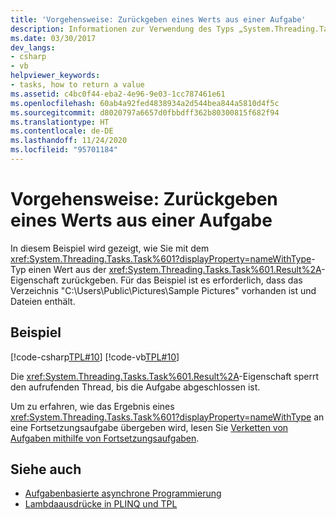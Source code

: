 ```yaml
---
title: 'Vorgehensweise: Zurückgeben eines Werts aus einer Aufgabe'
description: Informationen zur Verwendung des Typs „System.Threading.Tasks.Task<TResult>“, um einen Wert aus der Ergebniseigenschaft in .NET zurückzugeben
ms.date: 03/30/2017
dev_langs:
- csharp
- vb
helpviewer_keywords:
- tasks, how to return a value
ms.assetid: c4bc0f44-eba2-4e96-9e03-1cc787461e61
ms.openlocfilehash: 60ab4a92fed4838934a2d544bea844a5810d4f5c
ms.sourcegitcommit: d8020797a6657d0fbbdff362b80300815f682f94
ms.translationtype: HT
ms.contentlocale: de-DE
ms.lasthandoff: 11/24/2020
ms.locfileid: "95701184"
---
```

# <a name="how-to-return-a-value-from-a-task"></a>Vorgehensweise: Zurückgeben eines Werts aus einer Aufgabe

In diesem Beispiel wird gezeigt, wie Sie mit dem <xref:System.Threading.Tasks.Task%601?displayProperty=nameWithType>-Typ einen Wert aus der <xref:System.Threading.Tasks.Task%601.Result%2A>-Eigenschaft zurückgeben. Für das Beispiel ist es erforderlich, dass das Verzeichnis "C:\Users\Public\Pictures\Sample Pictures\" vorhanden ist und Dateien enthält.  
  
## <a name="example"></a>Beispiel  

 [!code-csharp[TPL#10](../../../samples/snippets/csharp/VS_Snippets_Misc/tpl/cs/returnavalue10.cs#10)]
 [!code-vb[TPL#10](../../../samples/snippets/visualbasic/VS_Snippets_Misc/tpl/vb/10_returnavalue.vb#10)]  
  
 Die <xref:System.Threading.Tasks.Task%601.Result%2A>-Eigenschaft sperrt den aufrufenden Thread, bis die Aufgabe abgeschlossen ist.  
  
 Um zu erfahren, wie das Ergebnis eines <xref:System.Threading.Tasks.Task%601?displayProperty=nameWithType> an eine Fortsetzungsaufgabe übergeben wird, lesen Sie [Verketten von Aufgaben mithilfe von Fortsetzungsaufgaben](chaining-tasks-by-using-continuation-tasks.md).  
  
## <a name="see-also"></a>Siehe auch

- [Aufgabenbasierte asynchrone Programmierung](task-based-asynchronous-programming.md)
- [Lambdaausdrücke in PLINQ und TPL](lambda-expressions-in-plinq-and-tpl.md)

